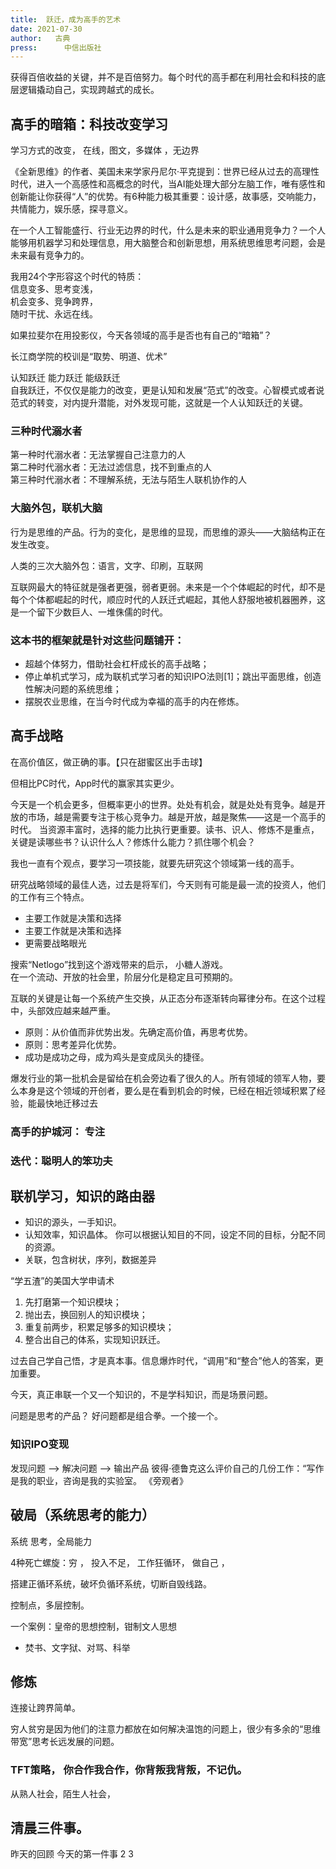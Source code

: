 ```yaml
---
title:  跃迁，成为高手的艺术
date: 2021-07-30 
author:   古典    
press:      中信出版社
---
```



获得百倍收益的关键，并不是百倍努力。每个时代的高手都在利用社会和科技的底层逻辑撬动自己，实现跨越式的成长。

## 高手的暗箱：科技改变学习
学习方式的改变， 在线，图文，多媒体 ，无边界

《全新思维》的作者、美国未来学家丹尼尔·平克提到：世界已经从过去的高理性时代，进入一个高感性和高概念的时代，当AI能处理大部分左脑工作，唯有感性和创新能让你获得“人”的优势。有6种能力极其重要：设计感，故事感，交响能力，共情能力，娱乐感，探寻意义。

在一个人工智能盛行、行业无边界的时代，什么是未来的职业通用竞争力？一个人能够用机器学习和处理信息，用大脑整合和创新思想，用系统思维思考问题，会是未来最有竞争力的。

我用24个字形容这个时代的特质：  
信息变多、思考变浅，  
机会变多、竞争跨界，  
随时干扰、永远在线。  

如果拉斐尔在用投影仪，今天各领域的高手是否也有自己的“暗箱”？

长江商学院的校训是“取势、明道、优术”

认知跃迁    能力跃迁    能级跃迁  
自我跃迁，不仅仅是能力的改变，更是认知和发展“范式”的改变。心智模式或者说范式的转变，对内提升潜能，对外发现可能，这就是一个人认知跃迁的关键。

### 三种时代溺水者
第一种时代溺水者：无法掌握自己注意力的人  
第二种时代溺水者：无法过滤信息，找不到重点的人  
第三种时代溺水者：不理解系统，无法与陌生人联机协作的人  

### 大脑外包，联机大脑
行为是思维的产品。行为的变化，是思维的显现，而思维的源头——大脑结构正在发生改变。

人类的三次大脑外包：语言，文字、印刷，互联网

互联网最大的特征就是强者更强，弱者更弱。未来是一个个体崛起的时代，却不是每个个体都崛起的时代，顺应时代的人跃迁式崛起，其他人舒服地被机器圈养，这是一个留下少数巨人、一堆侏儒的时代。

### 这本书的框架就是针对这些问题铺开：
- 超越个体努力，借助社会杠杆成长的高手战略；  
- 停止单机式学习，成为联机式学习者的知识IPO法则[1]；跳出平面思维，创造性解决问题的系统思维；  
- 摆脱农业思维，在当今时代成为幸福的高手的内在修炼。  

## 高手战略
在高价值区，做正确的事。【只在甜蜜区出手击球】

但相比PC时代，App时代的赢家其实更少。  

今天是一个机会更多，但概率更小的世界。处处有机会，就是处处有竞争。越是开放的市场，越是需要专注于核心竞争力。越是开放，越是聚焦——这是一个高手的时代。
当资源丰富时，选择的能力比执行更重要。读书、识人、修炼不是重点，关键是读哪些书？认识什么人？修炼什么能力？抓住哪个机会？

我也一直有个观点，要学习一项技能，就要先研究这个领域第一线的高手。

研究战略领域的最佳人选，过去是将军们，今天则有可能是最一流的投资人，他们的工作有三个特点。
- 主要工作就是决策和选择
- 主要工作就是决策和选择
- 更需要战略眼光

搜索“Netlogo”找到这个游戏带来的启示， 小糖人游戏。  
在一个流动、开放的社会里，阶层分化是稳定且可预期的。  

互联的关键是让每一个系统产生交换，从正态分布逐渐转向幂律分布。在这个过程中，头部效应越来越严重。

- 原则：从价值而非优势出发。先确定高价值，再思考优势。
- 原则：思考差异化优势。
- 成功是成功之母，成为鸡头是变成凤头的捷径。

爆发行业的第一批机会是留给在机会旁边看了很久的人。所有领域的领军人物，要么本身是这个领域的开创者，要么是在看到机会的时候，已经在相近领域积累了经验，能最快地迁移过去

### 高手的护城河： 专注
### 迭代：聪明人的笨功夫

## 联机学习，知识的路由器
- 知识的源头，一手知识。
- 认知效率，知识晶体。 你可以根据认知目的不同，设定不同的目标，分配不同的资源。 
- 关联，包含树状，序列，数据差异

“学五渣”的美国大学申请术

1. 先打磨第一个知识模块；
2. 抛出去，换回别人的知识模块；
3. 重复前两步，积累足够多的知识模块；
4. 整合出自己的体系，实现知识跃迁。

过去自己学自己悟，才是真本事。信息爆炸时代，“调用”和“整合”他人的答案，更加重要。

今天，真正串联一个又一个知识的，不是学科知识，而是场景问题。

问题是思考的产品？
好问题都是组合拳。一个接一个。 

### 知识IPO变现
发现问题       -->  解决问题    --> 输出产品
彼得·德鲁克这么评价自己的几份工作：“写作是我的职业，咨询是我的实验室。
《旁观者》

## 破局（系统思考的能力）
系统 思考，全局能力

4种死亡螺旋：穷    ，   投入不足，   工作狂循环，  做自己 ，

搭建正循环系统，破坏负循环系统，切断自毁线路。

控制点，多层控制。 

一个案例：皇帝的思想控制，钳制文人思想
- 焚书、文字狱、对骂、科举

## 修炼
连接让跨界简单。

穷人贫穷是因为他们的注意力都放在如何解决温饱的问题上，很少有多余的“思维带宽”思考长远发展的问题。

### TFT策略， 你合作我合作，你背叛我背叛，不记仇。
从熟人社会，陌生人社会，


## 清晨三件事。

昨天的回顾 
今天的第一件事 2 3 
